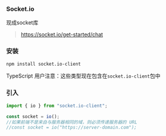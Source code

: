 ### Socket.io

现成socket库

> https://socket.io/get-started/chat

###  安装

```bash
npm install socket.io-client
```

TypeScript 用户注意：这些类型现在包含在`socket.io-client`包中

### 引入

```js
import { io } from "socket.io-client";
```

```js
const socket = io();
//如果前端不是来自与服务器相同的域，则必须传递服务器的 URL
//const socket = io("https://server-domain.com");
```

